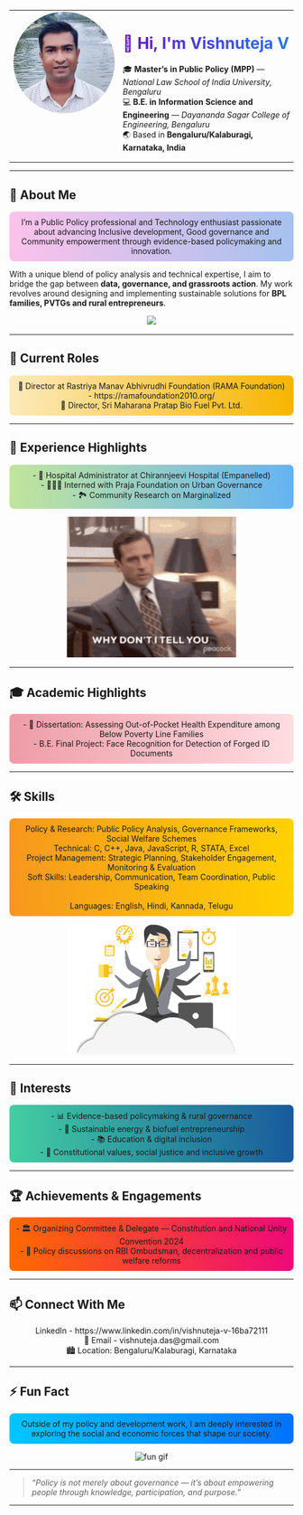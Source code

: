 

<!-- Profile Section with Image on Left -->
<table>
<tr>
<td width="180" valign="top">
  <img src="https://raw.githubusercontent.com/vishnuteja-das/vishnuteja-das/main/vishnuteja.png" alt="Vishnuteja V" width="180" style="border-radius:50%;"/>
</td>
<td valign="top">

<h1 align="left" style="background: linear-gradient(to right, #6a11cb, #2575fc); -webkit-background-clip: text; color: transparent;">
👋 Hi, I'm Vishnuteja V
</h1>

🎓 **Master’s in Public Policy (MPP)** — *National Law School of India University, Bengaluru*  
💻 **B.E. in Information Science and Engineering** — *Dayananda Sagar College of Engineering, Bengaluru*  
🌏 Based in **Bengaluru/Kalaburagi, Karnataka, India**

</td>
</tr>
</table>

---

## 🧭 About Me
<p align="center" style="background: linear-gradient(to right, #fbc2eb, #a6c1ee); padding:10px; border-radius:8px;">
I’m a Public Policy professional and Technology enthusiast passionate about advancing Inclusive development, Good governance and Community empowerment through evidence-based policymaking and innovation.

With a unique blend of policy analysis and technical expertise, I aim to bridge the gap between **data, governance, and grassroots action**. My work revolves around designing and implementing sustainable solutions for **BPL families, PVTGs and rural entrepreneurs**.
</p>

<p align="center">
  <img src="https://github.com/vishnuteja-das/vishnuteja-das/blob/main/community.jpg" width="300"/>
</p>

---

## 🏢 Current Roles
<p align="center" style="background: linear-gradient(to right, #fceabb, #f8b500); padding:10px; border-radius:8px;">
  🎯 Director at Rastriya Manav Abhivrudhi Foundation (RAMA Foundation) - https://ramafoundation2010.org/ <br>
  🔋 Director, Sri Maharana Pratap Bio Fuel Pvt. Ltd.
</p>

---

## 🧩 Experience Highlights
<p align="center" style="background: linear-gradient(to right, #c2e59c, #64b3f4); padding:10px; border-radius:8px;">
- 🏥 Hospital Administrator at Chirannjeevi Hospital (Empanelled)
  <br>- 🧑‍🤝‍🧑 Interned with Praja Foundation on Urban Governance
  <br>- 🏞️ Community Research on Marginalized  
</p>

<p align="center">
  <img src="https://github.com/vishnuteja-das/vishnuteja-das/blob/main/experiance.gif" alt="research gif" width="300"/>
</p>

---

## 🎓 Academic Highlights
<p align="center" style="background: linear-gradient(to right, #ee9ca7, #ffdde1); padding:10px; border-radius:8px;">
- 📘 Dissertation: Assessing Out-of-Pocket Health Expenditure among Below Poverty Line Families<br>  
- B.E. Final Project: Face Recognition for Detection of Forged ID Documents  
</p>

---

## 🛠️ Skills
<p align="center" style="background: linear-gradient(to right, #f7971e, #ffd200); padding:10px; border-radius:8px;">
Policy & Research: Public Policy Analysis, Governance Frameworks, Social Welfare Schemes <br> 
Technical: C, C++, Java, JavaScript, R, STATA, Excel  <br>
Project Management: Strategic Planning, Stakeholder Engagement, Monitoring & Evaluation <br>  
Soft Skills: Leadership, Communication, Team Coordination, Public Speaking <br> <br>
Languages: English, Hindi, Kannada, Telugu  
</p>

<p align="center">
  <img src="https://github.com/vishnuteja-das/vishnuteja-das/blob/main/skills.gif" alt="skills gif" width="300"/>
</p>

---

## 🌱 Interests
<p align="center" style="background: linear-gradient(to right, #43cea2, #185a9d); padding:10px; border-radius:8px;">
- 📊 Evidence-based policymaking & rural governance<br>  
- 🧬 Sustainable energy & biofuel entrepreneurship<br>  
- 📚 Education & digital inclusion  <br>
- 🧭 Constitutional values, social justice and inclusive growth  
</p>

---

## 🏆 Achievements & Engagements
<p align="center" style="background: linear-gradient(to right, #ff6a00, #ee0979); padding:10px; border-radius:8px;">
- 🏛️ Organizing Committee & Delegate — Constitution and National Unity Convention 2024 <br> 
- 💬 Policy discussions on RBI Ombudsman, decentralization and public welfare reforms  <br>
</p>

---

## 📫 Connect With Me
<p align="center">
LinkedIn - https://www.linkedin.com/in/vishnuteja-v-16ba72111 <br> 
📧 Email - vishnuteja.das@gmail.com  <br>
🏙️ Location: Bengaluru/Kalaburagi, Karnataka  
</p>

---

## ⚡ Fun Fact
<p align="center" style="background: linear-gradient(to right, #00c6ff, #0072ff); padding:10px; border-radius:8px;">
Outside of my policy and development work, I am deeply interested in exploring the social and economic forces that shape our society.
</p>

<p align="center">
  <img src="https://media.giphy.com/media/l0HlNQ03J5JxX6lva/giphy.gif" alt="fun gif" width="300"/>
</p>

---

> _“Policy is not merely about governance — it’s about empowering people through knowledge, participation, and purpose.”_

---
